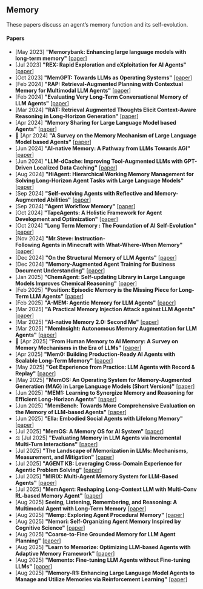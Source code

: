 
## Memory
These papers discuss an agent’s memory function and its self-evolution.
#### Papers
* [May 2023] **"Memorybank: Enhancing large language models with long-term memory"** [[paper](https://arxiv.org/abs/2305.10250)]
* [Jul 2023] **"REX: Rapid Exploration and eXploitation for AI Agents"** [[paper](https://arxiv.org/abs/2307.08962)]
* [Oct 2023] **"MemGPT: Towards LLMs as Operating Systems"** [[paper](https://arxiv.org/abs/2310.08560)]
* [Feb 2024] **"RAP: Retrieval-Augmented Planning with Contextual Memory for Multimodal LLM Agents"** [[paper](https://arxiv.org/abs/2402.03610)]
* [Feb 2024] **"Evaluating Very Long-Term Conversational Memory of LLM Agents"** [[paper](https://arxiv.org/abs/2402.17753)]
* [Mar 2024] **"RAT: Retrieval Augmented Thoughts Elicit Context-Aware Reasoning in Long-Horizon Generation"** [[paper](https://arxiv.org/abs/2403.05313)]
* [Apr 2024] **"Memory Sharing for Large Language Model based Agents"** [[paper](https://arxiv.org/abs/2404.09982)]
* 📖 [Apr 2024] **"A Survey on the Memory Mechanism of Large Language Model based Agents"** [[paper](https://arxiv.org/abs/2404.13501)]
* [Jun 2024] **"AI-native Memory: A Pathway from LLMs Towards AGI"** [[paper](https://arxiv.org/abs/2406.18312)]
* [Jun 2024] **"LLM-dCache: Improving Tool-Augmented LLMs with GPT-Driven Localized Data Caching"** [[paper](https://arxiv.org/abs/2406.06799)]
* [Aug 2024] **"HiAgent: Hierarchical Working Memory Management for Solving Long-Horizon Agent Tasks with Large Language Models"** [[paper](https://arxiv.org/abs/2408.09559)]
* [Sep 2024] **"Self-evolving Agents with Reflective and Memory-Augmented Abilities"** [[paper](https://arxiv.org/abs/2409.00872)]
* [Sep 2024] **"Agent Workflow Memory"** [[paper](https://arxiv.org/abs/2409.07429)]
* [Oct 2024] **"TapeAgents: A Holistic Framework for Agent Development and Optimization"** [[paper](https://llmagents-learning.org/assets/tapeagents.pdf)]
* [Oct 2024] **"Long Term Memory : The Foundation of AI Self-Evolution"** [[paper](https://arxiv.org/abs/2410.15665)]
* [Nov 2024] **"Mr.Steve: Instruction-Following Agents in Minecraft with What-Where-When Memory"** [[paper](https://arxiv.org/abs/2411.06736)]
* [Dec 2024] **"On the Structural Memory of LLM Agents"** [[paper](https://arxiv.org/abs/2412.15266)]
* [Dec 2024] **"Memory-Augmented Agent Training for Business Document Understanding"** [[paper](https://arxiv.org/abs/2412.15274)]
* [Jan 2025] **"ChemAgent: Self-updating Library in Large Language Models Improves Chemical Reasoning"** [[paper](https://arxiv.org/abs/2501.06590)]
* [Feb 2025] **"Position: Episodic Memory is the Missing Piece for Long-Term LLM Agents"** [[paper](https://arxiv.org/abs/2502.06975)]
* [Feb 2025] **"A-MEM: Agentic Memory for LLM Agents"** [[paper](https://arxiv.org/abs/2502.12110)]
* [Mar 2025] **"A Practical Memory Injection Attack against LLM Agents"** [[paper](https://arxiv.org/abs/2503.03704)]
* [Mar 2025] **"AI-native Memory 2.0: Second Me"** [[paper](http://www.arxiv.org/abs/2503.08102)]
* [Mar 2025] **"MemInsight: Autonomous Memory Augmentation for LLM Agents"** [[paper](https://arxiv.org/abs/2503.21760)]
* 📖 [Apr 2025] **"From Human Memory to AI Memory: A Survey on Memory Mechanisms in the Era of LLMs"** [[paper](https://arxiv.org/abs/2504.15965)]
* [Apr 2025] **"Mem0: Building Production-Ready AI Agents with Scalable Long-Term Memory"** [[paper](https://arxiv.org/abs/2504.19413)]
* [May 2025] **"Get Experience from Practice: LLM Agents with Record & Replay"** [[paper](https://arxiv.org/abs/2505.17716)]
* [May 2025] **"MemOS: An Operating System for Memory-Augmented Generation (MAG) in Large Language Models (Short Version)"** [[paper](https://arxiv.org/abs/2505.22101)]
* [Jun 2025] **"MEM1: Learning to Synergize Memory and Reasoning for Efficient Long-Horizon Agents"** [[paper](https://www.arxiv.org/abs/2506.15841)]
* [Jun 2025] **"MemBench: Towards More Comprehensive Evaluation on the Memory of LLM-based Agents"** [[paper](https://arxiv.org/abs/2506.21605)]
* [Jun 2025] **"Ella: Embodied Social Agents with Lifelong Memory"** [[paper](https://arxiv.org/abs/2506.24019)]
* [Jul 2025] **"MemOS: A Memory OS for AI System"** [[paper](https://arxiv.org/abs/2507.03724)]
* ⚖️ [Jul 2025] **"Evaluating Memory in LLM Agents via Incremental Multi-Turn Interactions"** [[paper](https://arxiv.org/abs/2507.05257)]
* [Jul 2025] **"The Landscape of Memorization in LLMs: Mechanisms, Measurement, and Mitigation"** [[paper](https://arxiv.org/abs/2507.05578)]
* [Jul 2025] **"AGENT KB: Leveraging Cross-Domain Experience for Agentic Problem Solving"** [[paper](https://arxiv.org/abs/2507.06229)]
* [Jul 2025] **"MIRIX: Multi-Agent Memory System for LLM-Based Agents"** [[paper](https://arxiv.org/abs/2507.07957)]
* [Jul 2025] **"MemAgent: Reshaping Long-Context LLM with Multi-Conv RL-based Memory Agent"** [[paper](https://arxiv.org/abs/2507.02259)]
* [Aug 2025] **Seeing, Listening, Remembering, and Reasoning: A Multimodal Agent with Long-Term Memory** [[paper](https://www.arxiv.org/abs/2508.09736)]
* [Aug 2025] **"Memp: Exploring Agent Procedural Memory"** [[paper](https://www.arxiv.org/abs/2508.06433)]
* [Aug 2025] **"Nemori: Self-Organizing Agent Memory Inspired by Cognitive Science"** [[paper](https://arxiv.org/abs/2508.03341)]
* [Aug 2025] **"Coarse-to-Fine Grounded Memory for LLM Agent Planning"** [[paper](https://arxiv.org/abs/2508.15305)]
* [Aug 2025] **"Learn to Memorize: Optimizing LLM-based Agents with Adaptive Memory Framework"** [[paper](https://arxiv.org/abs/2508.16629)]
* [Aug 2025] **"Memento: Fine-tuning LLM Agents without Fine-tuning LLMs"** [[paper](https://www.arxiv.org/abs/2508.16153)]
* [Aug 2025] **"Memory-R1: Enhancing Large Language Model Agents to Manage and Utilize Memories via Reinforcement Learning"** [[paper](https://arxiv.org/abs/2508.19828)]